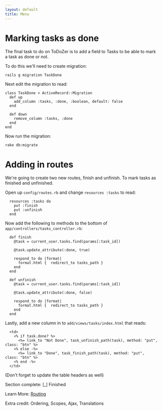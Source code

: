 ```yaml
---
layout: default
title: Menu
---
```

# Marking tasks as done

The final task to do on ToDoZer is to add a field to Tasks to be able to mark a task as done or not.

To do this we'll need to create migration:

    rails g migration TaskDone

Next edit the migration to read:

    class TaskDone < ActiveRecord::Migration
      def up
        add_column :tasks, :done, :boolean, default: false
      end

      def down
        remove_column :tasks, :done
      end
    end

Now run the migration:

    rake db:migrate

# Adding in routes

We're going to create two new routes, finish and unfinish. To mark tasks as finished and unfinished.

Open up `config/routes.rb` and change `resources :tasks` to read:

      resources :tasks do
        put :finish
        put :unfinish
      end

Now add the following to methods to the bottom of `app/controllers/tasks_controller.rb`:

      def finish
        @task = current_user.tasks.find(params[:task_id])

        @task.update_attribute(:done, true)

        respond_to do |format|
          format.html {  redirect_to tasks_path }
        end
      end

      def unfinish
        @task = current_user.tasks.find(params[:task_id])

        @task.update_attribute(:done, false)

        respond_to do |format|
          format.html {  redirect_to tasks_path }
        end
      end

Lastly, add a new column in to `add/views/tasks/index.html` that reads:

      <td>
        <% if task.done? %>
          <%= link_to "Not Done", task_unfinish_path(task), method: "put", class: "btn" %>
        <% else -%>
          <%= link_to "Done", task_finish_path(task), method: "put", class: "btn" %>
        <% end -%>
      </td>

(Don't forget to update the table headers as well)

Section complete: \[_\] Finished

Learn More: [Routing](http://guides.rubyonrails.org/routing.html)

Extra credit: Ordering, Scopes, Ajax, Translations

